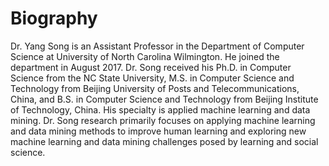 # Biography
Dr. Yang Song is an Assistant Professor in the Department of Computer Science at University of North Carolina Wilmington. He joined the department in August 2017. Dr. Song received his Ph.D. in Computer Science from the NC State University, M.S. in Computer Science and Technology from Beijing University of Posts and Telecommunications, China, and B.S. in Computer Science and Technology from Beijing Institute of Technology, China. His specialty is applied machine learning and data mining. Dr. Song research primarily focuses on applying machine learning and data mining methods to improve human learning and exploring new machine learning and data mining challenges posed by learning and social science.

